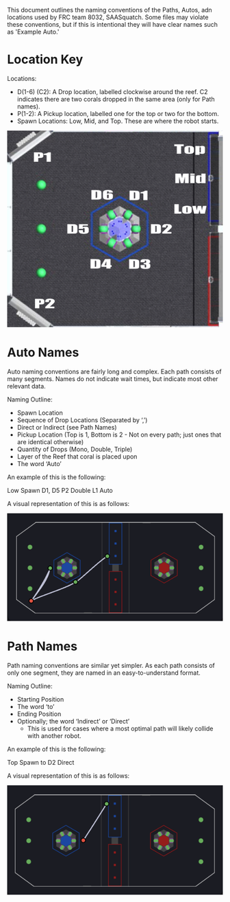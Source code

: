 This document outlines the naming conventions of the Paths, Autos, adn locations used by FRC team 8032, SAASquatch. Some files may violate these conventions, but if this is intentional they will have clear names such as 'Example Auto.'

# Location Key

Locations:
- D(1-6) (C2): A Drop location, labelled clockwise around the reef. C2 indicates there are two corals dropped in the same area (only for Path names).
- P(1-2): A Pickup location, labelled one for the top or two for the bottom.
- Spawn Locations: Low, Mid, and Top. These are where the robot starts.

![Visual guide to understanding the various locations](/resources/Pathplanner-Guide-Images/Reefscape%20Diagram%20Annotated.png)

# Auto Names

Auto naming conventions are fairly long and complex. Each path consists of many segments. Names do not indicate wait times, but indicate most other relevant data.

Naming Outline:
- Spawn Location
- Sequence of Drop Locations (Separated by ‘,’)
- Direct or Indirect (see Path Names)
- Pickup Location (Top is 1, Bottom is 2 - Not on every path; just ones that are identical otherwise)
- Quantity of Drops (Mono, Double, Triple)
- Layer of the Reef that coral is placed upon
- The word ‘Auto’

An example of this is the following:

Low Spawn D1, D5 P2 Double L1 Auto

A visual representation of this is as follows:

![Low Spawn D1, D5 P2 Double L1 Auto Example](/resources/Pathplanner-Guide-Images/Low%20Spawn%20D1,%20D5%20P2%20Double%20L1%20Auto.png)

# Path Names

Path naming conventions are similar yet simpler. As each path consists of only one segment, they are named in an easy-to-understand format.

Naming Outline:
- Starting Position
- The word ‘to’
- Ending Position
- Optionally; the word ‘Indirect’ or ‘Direct’
  - This is used for cases where a most optimal path will likely collide with another robot.

An example of this is the following:

Top Spawn to D2 Direct

A visual representation of this is as follows:

![Top Spawn to D2 Direct Example](/resources/Pathplanner-Guide-Images/Top%20Spawn%20to%20D2%20Direct.png)